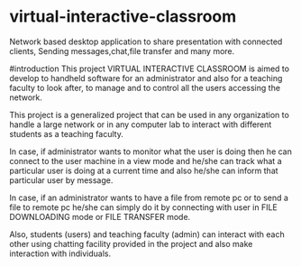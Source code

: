 # virtual-interactive-classroom
Network based desktop application to share presentation with connected clients, Sending messages,chat,file transfer and many more.

#introduction
This project VIRTUAL INTERACTIVE CLASSROOM is aimed to develop to handheld software for an administrator and also for a teaching faculty to look after, to manage and to control all the users accessing the network.  

This project is a generalized project that can be used in any organization to handle a large network or in any computer lab to interact with different students as a teaching faculty.

In case, if administrator wants to monitor what the user is doing then he can connect to the user machine in a view mode and he/she can track what a particular user is doing at a current time and also he/she can inform that particular user by message.

In case, if an administrator wants to have a file from remote pc or to send a file to remote pc he/she can simply do it by connecting with user in FILE DOWNLOADING mode or FILE TRANSFER mode.

Also, students (users) and teaching faculty (admin) can interact with each other using chatting facility provided in the project and also make interaction with individuals. 
